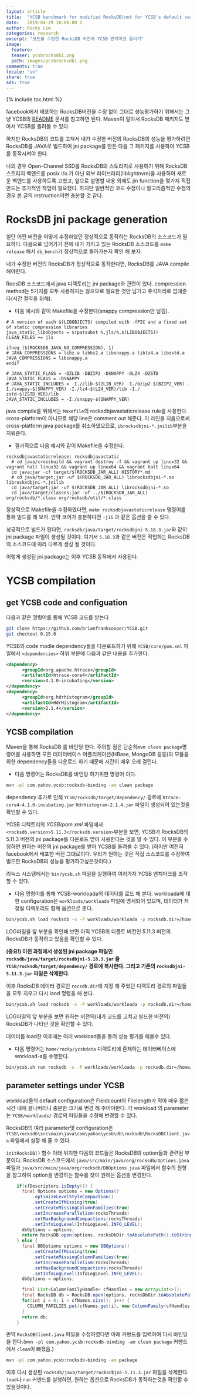 ```yaml
---
layout: article
title:  "YCSB benchmark for modified RocksDB(not for YCSB's default version)"
date:   2019-04-29 10:00:00 Z
author: Rocky Lim
categories: research
excerpt: "코드를 수정한 RocksDB 버전에 YCSB 벤치마크 돌리기"
image:
  feature:
  teaser: ycsbrocksdb1.png
  path: images/ycsbrocksdb1.png
comments: true
locale: "vn"
share: true
ads: true
---
```



{% include toc.html %}


facebook에서 배포하는 RocksDB버전을 수정 없이 그대로 성능평가하기 위해서는 그냥 YCSB의 [README](https://github.com/brianfrankcooper/YCSB/blob/master/rocksdb/README.md) 문서를 참고하면 된다. Maven이 알아서 RocksDB 패키지도 받아서 YCSB를 돌려볼 수 있다.

하지만 RocksDB의 코드를 고쳐서 내가 수정한 버전의 RocksDB의 성능을 평가하려면 RocksDB를 JAVA로 빌드하여 jni package를 만든 다음 그 패키지를 사용하여 YCSB를 동작시켜야 한다.

나의 경우 Open-Channel SSD를 RocksDB의 스토리지로 사용하기 위해 RocksDB 스토리지 백엔드를 posix i/o 가 아닌 외부 라이브러리(liblightnvm)을 사용하여 새로운 백엔드를 사용하도록 고쳤고, 앞으로 설명할 내용 외에도 jin function을 몇가지 직접 만드는 추가적인 작업이 필요했다. 하지만 일반적인 코드 수정이나 알고리즘적인 수정의 경우 본 글의 instruction이면 충분할 것 같다.

# RocksDB jni package generation

일단 어떤 버전을 어떻게 수정하였던 정상적으로 동작하는 RocksDB의 소스코드가 필요하다. 다음으로 넘어가기 전에 내가 가지고 있는 RocksDB 소스코드를 `make release` 해서 `db_bench`가 정상적으로 돌아가는지 확인 해 보자.

내가 수정한 버전의 RocksDB가 정상적으로 동작한다면, RocksDB를 JAVA compile해야한다.


RocsDB 소스코드에서 java 디렉토리는 jni package와 관련이 있다. compression method는 5가지를 모두 사용하지는 않으므로 필요한 것만 남기고 주석처리로 없애준다(시간 절약을 위해).

* 다음 예시와 같이 Makefile을 수정한다(snappy compression만 남김).

```make
# A version of each $(LIBOBJECTS) compiled with -fPIC and a fixed set of static compression libraries
java_static_libobjects = $(patsubst %,jls/%,$(LIBOBJECTS))
CLEAN_FILES += jls

ifneq ($(ROCKSDB_JAVA_NO_COMPRESSION), 1)
# JAVA_COMPRESSIONS = libz.a libbz2.a libsnappy.a liblz4.a libzstd.a
JAVA_COMPRESSIONS = libsnappy.a
endif

# JAVA_STATIC_FLAGS = -DZLIB -DBZIP2 -DSNAPPY -DLZ4 -DZSTD
JAVA_STATIC_FLAGS = -DSNAPPY
# JAVA_STATIC_INCLUDES = -I./zlib-$(ZLIB_VER) -I./bzip2-$(BZIP2_VER) -I./snappy-$(SNAPPY_VER) -I./lz4-$(LZ4_VER)/lib -I./ zstd-$(ZSTD_VER)/lib
JAVA_STATIC_INCLUDES = -I./snappy-$(SNAPPY_VER)
```

java compile을 위해서는 `Makefile`의 rocksdbjavastaticrelease rule을 사용한다. cross-platform이 아니므로 해당 line은 comment out 해준다. 이 라인을 지움으로써 cross-platform java package를 취소하였으므로, `ibrocksdbjni-*.jnilib`부분을 지워준다.

* 결과적으로 다음 예시와 같이 Makefile을 수정한다. 

```make
rocksdbjavastaticrelease: rocksdbjavastatic
  # cd java/crossbuild && vagrant destroy -f && vagrant up linux32 && vagrant halt linux32 && vagrant up linux64 && vagrant halt linux64
  cd java;jar -cf target/$(ROCKSDB_JAR_ALL) HISTORY*.md
  # cd java/target;jar -uf $(ROCKSDB_JAR_ALL) librocksdbjni-*.so librocksdbjni-*.jnilib
  cd java/target;jar -uf $(ROCKSDB_JAR_ALL) librocksdbjni-*.so
  cd java/target/classes;jar -uf ../$(ROCKSDB_JAR_ALL) org/rocksdb/*.class org/rocksdb/util/*.class
```

정상적으로 Makefile을 수정하였다면, `make rocksdbjavastaticrelease` 명령어를 통해 빌드를 해 보자. 만약 코어가 충분하다면 `-j16` 과 같은 옵션을 줄 수 있다.

성공적으로 빌드가 된다면, `rocksdb/java/target/rocksdbjni-5.18.3.jar`와 같이 jni package 파일이 생성될 것이다. 여기서 `5.18.3`과 같은 버전은 작업하는 RocksDB의 소스코드에 따라 다르게 생성 될 것이다.

이렇게 생성된 jni package는 이후 YCSB 동작에서 사용된다.

# YCSB compilation
## get YCSB code and configuation
다음과 같은 명령어를 통해 YCSB 코드를 받는다

```sh
git clone https://github.com/brianfrankcooper/YCSB.git
git checkout 0.15.0
```

YCSB의 code modle dependency들을 다운로드하기 위해 `YCSB/core/pom.xml` 파일에서 `<dependencies>` 하위 부분에 다음과 같은 내용을 추가한다.

```xml
<dependency>
      <groupId>org.apache.htrace</groupId>
      <artifactId>htrace-core4</artifactId>
      <version>4.1.0-incubating</version>
</dependency>
<dependency>
      <groupId>org.hdrhistogram</groupId>
      <artifactId>HdrHistogram</artifactId>
      <version>2.1.4</version>
</dependency>
```


## YCSB compilation

Maven을 통해 RocksDB 를 바인딩 한다. 주의할 점은 단순히`mvm clean package`명령어를 사용하면 모든 데이터베이스 어플리케이션(HBase, MongoDB 등등)의 모듈을 위한 dependency들을 다운로드 하기 때문에 시간이 매우 오래 걸린다.

* 다음 명령어는 RocksDB를 바인딩 하기위한 명령어 이다.

```sh
mvn -pl com.yahoo.ycsb:rocksdb-binding -am clean package
```

dependency 추가로 인해 `YCSB/rocksdb/target/dependency/` 경로에 `htrace-core4-4.1.0-incubating.jar` `HdrHistogram-2.1.4.jar` 파일이 생성되어 있는것을 확인할 수 있다.

YCSB 디렉토리의 *YCSB/pom.xml* 파일에서 `<rocksdb.version>5.11.3</rocksdb.version>`부분을 보면, YCSB가 RocksDB의 5.11.3 버전의 jni package를 다운로드 받아 사용한다는 것을 알 수 있다. 이 부분을 수정하면 원하는 버전의 jni package를 받아 YCSB를 돌려볼 수 있다. (하지만 여전히 facebook에서 배포한 버전 그대로이다. 우리가 원하는 것은 직접 소스코드를 수정하여 빌드한 RocksDB의 성능을 평가하고싶은것이다.)

리눅스 시스템에서는 `bin/ycsb.sh` 파일을 실행하여 여러가지 YCSB 벤치마크를 조작할 수 있다. 

* 다음 명령어를 통해 YCSB-workloada의 데이터를 로드 해 본다. workloada에 대한 configuration은 `workloads/workloada` 파일에 명세되어 있으며, 데이터가 저장될 디렉토리도 함께 옵션으로 준다.

```sh
bin/ycsb.sh load rocksdb -s -P workloads/workloada -p rocksdb.dir=/home/rocky/ycsbdata
```

LOG파일을 앞 부분을 확인해 보면 아직 YCSB의 디폴트 버전인 5.11.3 버전의 RocksDB가 동작하고 있음을 확인할 수 있다.

**(중요!) 이전 과정에서 생성된 jni package 파일인 `rocksdb/java/target/rocksdbjni-5.18.3.jar` 을 `YCSB/rocksdb/target/dependency/` 경로에 복사한다. 그리고 기존의 `rocksdbjni-5.11.3.jar` 파일은 삭제한다.**

이후 RocksDB 데이터 경로인 `rocsdb.dir`에 지정 해 주었던 디렉토리 경로의 파일들을 모두 지우고 다시 laod 명령을 해 본다.

```sh
bin/ycsb.sh load rocksdb -s -P workloads/workloada -p rocksdb.dir=/home/rocky/ycsbdata
```

LOG파일의 앞 부분을 보면 원하는 버전의(내가 코드를 고치고 빌드한 버전의) RocksDB가 나타난 것을 확인할 수 있다.

데이터를 load한 이후에는 여러 workload들을 돌려 성능 평가를 해볼수 있다.

* 다음 명령어는 `home/rocky/ycsbdata` 디렉토리에 존재하는 데이터베이스에 workload-a를 수행한다.

```sh
bin/ycsb.sh run rocksdb -s -P workloads/workloada -p rocksdb.dir=/home/rocky/ycsbdata
```

## parameter settings under YCSB

workload들의 default configuration은 Fieldcount와 Filelength가 작아 매우 짧은시간 내에 끝나버리니 충분한 크기로 변경 해 주어야한다. 각 workload 의 parameter는 `YCSB/worklaods/` 경로의 파일들을 수정해 변경할 수 있다.

RocksDB의 여러 parameter및 configuration은 `YCSB\rocksdb\src\main\java\com\yahoo\ycsb\db\rocksdb\RocksDBClient.java` 파일에서 설정 해 줄 수 있다.

`initRocksDB()` 함수 아래 위치한 다음의 코드들은 RocksDB의 option들과 관련된 부분이다. RocksDB 소스코드에서 `java/src/main/java/org/rocksdb/Options.java` 파일과 `java/src/main/java/org/rocksdb/DBOptions.java` 파일에서 함수의 원형을 참고하여 option을 변경하는 함수를 찾아 원하는 옵션을 변경한다.

```java
    if(cfDescriptors.isEmpty()) {
      final Options options = new Options()
          .optimizeLevelStyleCompaction()
          .setCreateIfMissing(true)
          .setCreateMissingColumnFamilies(true)
          .setIncreaseParallelism(rocksThreads)
          .setMaxBackgroundCompactions(rocksThreads)
          .setInfoLogLevel(InfoLogLevel.INFO_LEVEL);
      dbOptions = options;
      return RocksDB.open(options, rocksDbDir.toAbsolutePath().toString());
    } else {
      final DBOptions options = new DBOptions()
          .setCreateIfMissing(true)
          .setCreateMissingColumnFamilies(true)
          .setIncreaseParallelism(rocksThreads)
          .setMaxBackgroundCompactions(rocksThreads)
          .setInfoLogLevel(InfoLogLevel.INFO_LEVEL);
      dbOptions = options;

      final List<ColumnFamilyHandle> cfHandles = new ArrayList<>();
      final RocksDB db = RocksDB.open(options, rocksDbDir.toAbsolutePath().toString(), cfDescriptors, cfHandles);
      for(int i = 0; i < cfNames.size(); i++) {
        COLUMN_FAMILIES.put(cfNames.get(i), new ColumnFamily(cfHandles.get(i), cfOptionss.get(i)));
      }
      return db;
    }
```

만약 `RocksDBClient.java` 파일을 수정하였다면 아래 커멘드를 입력하여 다시 바인딩을 한다.(`mvn -pl com.yahoo.ycsb:rocksdb-binding -am clean package` 커멘드에서 `clean`이 빠졌음.)

```sh
mvn -pl com.yahoo.ycsb:rocksdb-binding -am package
```

이후 다시 생성된 `rocksdb/java/target/rocksdbjni-5.11.3.jar` 파일을 삭제한다.
`load`나 `run` 커멘드를 실행하면, 원하는 옵션으로 RocksDB가 동작하는것을 확인활 수 있을것이다.
